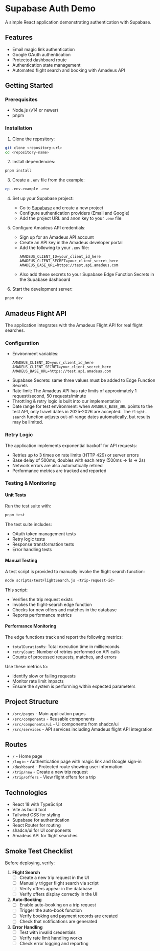 
# Supabase Auth Demo

A simple React application demonstrating authentication with Supabase.

## Features

- Email magic link authentication
- Google OAuth authentication
- Protected dashboard route
- Authentication state management
- Automated flight search and booking with Amadeus API

## Getting Started

### Prerequisites

- Node.js (v14 or newer)
- pnpm

### Installation

1. Clone the repository:
```bash
git clone <repository-url>
cd <repository-name>
```

2. Install dependencies:
```bash
pnpm install
```

3. Create a `.env` file from the example:
```bash
cp .env.example .env
```

4. Set up your Supabase project:
   - Go to [Supabase](https://supabase.io) and create a new project
   - Configure authentication providers (Email and Google)
   - Add the project URL and anon key to your `.env` file

5. Configure Amadeus API credentials:
   - Sign up for an Amadeus API account
   - Create an API key in the Amadeus developer portal
   - Add the following to your `.env` file:
     ```
     AMADEUS_CLIENT_ID=your_client_id_here
     AMADEUS_CLIENT_SECRET=your_client_secret_here
     AMADEUS_BASE_URL=https://test.api.amadeus.com
     ```
   - Also add these secrets to your Supabase Edge Function Secrets in the Supabase dashboard

6. Start the development server:
```bash
pnpm dev
```

## Amadeus Flight API

The application integrates with the Amadeus Flight API for real flight searches. 

### Configuration
- Environment variables:
  ```
  AMADEUS_CLIENT_ID=your_client_id_here
  AMADEUS_CLIENT_SECRET=your_client_secret_here
  AMADEUS_BASE_URL=https://test.api.amadeus.com
  ```
- Supabase Secrets: same three values must be added to Edge Function Secrets
- Rate limit: The Amadeus API has rate limits of approximately 1 request/second, 50 requests/minute
- Throttling & retry logic is built into our implementation
- Date range for test environment: when `AMADEUS_BASE_URL` points to the test API, only travel dates in 2025-2026 are accepted. The `flight-search` function adjusts out-of-range dates automatically, but results may be limited.

### Retry Logic
The application implements exponential backoff for API requests:
- Retries up to 3 times on rate limits (HTTP 429) or server errors
- Base delay of 500ms, doubles with each retry (500ms → 1s → 2s)
- Network errors are also automatically retried
- Performance metrics are tracked and reported

### Testing & Monitoring

#### Unit Tests
Run the test suite with:
```bash
pnpm test
```

The test suite includes:
- OAuth token management tests
- Retry logic tests
- Response transformation tests
- Error handling tests

#### Manual Testing
A test script is provided to manually invoke the flight search function:
```bash
node scripts/testFlightSearch.js <trip-request-id>
```

This script:
- Verifies the trip request exists
- Invokes the flight-search edge function
- Checks for new offers and matches in the database
- Reports performance metrics

#### Performance Monitoring
The edge functions track and report the following metrics:
- `totalDurationMs`: Total execution time in milliseconds
- `retryCount`: Number of retries performed on API calls
- Counts of processed requests, matches, and errors

Use these metrics to:
- Identify slow or failing requests
- Monitor rate limit impacts
- Ensure the system is performing within expected parameters

## Project Structure

- `/src/pages` - Main application pages
- `/src/components` - Reusable components
- `/src/components/ui` - UI components from shadcn/ui
- `/src/services` - API services including Amadeus flight API integration

## Routes

- `/` - Home page
- `/login` - Authentication page with magic link and Google sign-in
- `/dashboard` - Protected route showing user information
- `/trip/new` - Create a new trip request
- `/trip/offers` - View flight offers for a trip

## Technologies

- React 18 with TypeScript
- Vite as build tool
- Tailwind CSS for styling
- Supabase for authentication
- React Router for routing
- shadcn/ui for UI components
- Amadeus API for flight searches

## Smoke Test Checklist

Before deploying, verify:

1. **Flight Search**
   - [ ] Create a new trip request in the UI
   - [ ] Manually trigger flight search via script
   - [ ] Verify offers appear in the database
   - [ ] Verify offers display correctly in the UI

2. **Auto-Booking**
   - [ ] Enable auto-booking on a trip request
   - [ ] Trigger the auto-book function
   - [ ] Verify booking and payment records are created
   - [ ] Check that notifications are generated

3. **Error Handling**
   - [ ] Test with invalid credentials
   - [ ] Verify rate limit handling works
   - [ ] Check error logging and reporting
